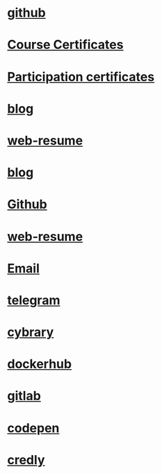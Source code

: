 # [github](https://github.com/jahamars/)
# [Course Certificates](https://github.com/Jahamars/sert/tree/main/course-certificates)  
# [Participation certificates](https://github.com/Jahamars/sert/tree/main/participation-certificates)
# [blog](https://mars.mixa.site/projects)
# [web-resume](https://jahamars.github.io/)

# [blog](https://mars.mixa.site/projects)
# [Github](https://github.com/jahamars/)
# [web-resume](https://jahamars.github.io/)
# [Email](jahamarsi@gmail.com)
# [telegram](https://t.me/Thelmarsl)

# [cybrary](https://app.cybrary.it/profile/jahamarsi)
# [dockerhub](https://hub.docker.com/u/jahamars)
# [gitlab](https://gitlab.com/jahamarsi1)
# [codepen](https://codepen.io/jahamarsi)
# [credly](https://www.credly.com/users/jahongir/)
